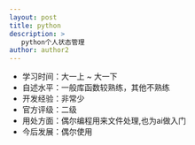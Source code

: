 ```yaml
---
layout: post
title: python
description: >
   python个人状态管理
author: author2
---
```

* 学习时间：大一上 ~ 大一下
* 自述水平：一般库函数较熟练，其他不熟练
* 开发经验：非常少
* 官方评级：二级
* 用处方面：偶尔编程用来文件处理,也为ai做入门
* 今后发展：偶尔使用
